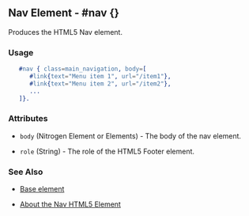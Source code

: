 

## Nav Element - #nav {}

  Produces the HTML5 Nav element.

### Usage

```erlang
   #nav { class=main_navigation, body=[
      #link{text="Menu item 1", url="/item1"},
      #link{text="Menu item 2", url="/item2"},
      ...
   ]}.

```

### Attributes

   * `body` (Nitrogen Element or Elements) - The body of the nav element.

   * `role` (String) - The role of the HTML5 Footer element.

### See Also

 *  [Base element](./base.html)

 *  [About the Nav HTML5 Element](http://html5doctor.com/nav-element/)
